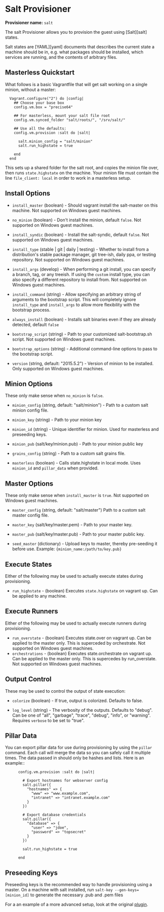 
# Salt Provisioner

**Provisioner name:** `salt`

The salt Provisioner allows you to provision the guest using [Salt][salt] states.

Salt states are [YAML][yaml] documents that describes the current state a machine should be in, e.g. what packages should be installed, which services are running, and the contents of arbitrary files.

## Masterless Quickstart

What follows is a basic Vagrantfile that will get salt working on a single minion, without a master:
```
  Vagrant.configure("2") do |config|
    ## Choose your base box
    config.vm.box = "precise64"

    ## For masterless, mount your salt file root
    config.vm.synced_folder "salt/roots/", "/srv/salt/"

    ## Use all the defaults:
    config.vm.provision :salt do |salt|

      salt.minion_config = "salt/minion"
      salt.run_highstate = true

    end
  end
```
This sets up a shared folder for the salt root, and copies the minion file over, then runs `state.highstate` on the machine. Your minion file must contain the line `file_client: local` in order to work in a masterless setup.

## Install Options

* `install_master` (boolean) - Should vagrant install the salt-master on this machine. Not supported on Windows guest machines.

* `no_minion` (boolean) - Don't install the minion, default `false`. Not supported on Windows guest machines.

* `install_syndic` (boolean) - Install the salt-syndic, default `false`. Not supported on Windows guest machines.

* `install_type` (stable | git | daily | testing) - Whether to install from a distribution's stable package manager, git tree-ish, daily ppa, or testing repository. Not supported on Windows guest machines.

* `install_args` (develop) - When performing a git install, you can specify a branch, tag, or any treeish. If using the `custom` install type, you can also specify a different repository to install from. Not supported on Windows guest machines.

* `install_command` (string) - Allow specifying an arbitrary string of arguments to the bootstrap script. This will completely ignore `install_type` and `install_args` to allow more flexibility with the bootstrap process.

* `always_install` (boolean) - Installs salt binaries even if they are already detected, default `false`

* `bootstrap_script` (string) - Path to your customized salt-bootstrap.sh script. Not supported on Windows guest machines.

* `bootstrap_options` (string) - Additional command-line options to pass to the bootstrap script.

* `version` (string, default: "2015.5.2") - Version of minion to be installed. Only supported on Windows guest machines.

## Minion Options

These only make sense when `no_minion` is `false`.

* `minion_config` (string, default: "salt/minion") - Path to a custom salt minion config file.

* `minion_key` (string) - Path to your minion key

* `minion_id` (string) - Unique identifier for minion. Used for masterless and preseeding keys.

* `minion_pub` (salt/key/minion.pub) - Path to your minion public key

* `grains_config` (string) - Path to a custom salt grains file.

* `masterless` (boolean) - Calls state.highstate in local mode. Uses `minion_id` and `pillar_data` when provided.

## Master Options

These only make sense when `install_master` is `true`. Not supported on Windows guest machines.

* `master_config` (string, default: "salt/master") Path to a custom salt master config file.

* `master_key` (salt/key/master.pem) - Path to your master key.

* `master_pub` (salt/key/master.pub) - Path to your master public key.

* `seed_master` (dictionary) - Upload keys to master, thereby pre-seeding it before use. Example: `{minion_name:/path/to/key.pub}`

## Execute States

Either of the following may be used to actually execute states during provisioning.

* `run_highstate` - (boolean) Executes `state.highstate` on vagrant up. Can be applied to any machine.

## Execute Runners

Either of the following may be used to actually execute runners during provisioning.

* `run_overstate` - (boolean) Executes state.over on vagrant up. Can be applied to the master only. This is superceded by orchestrate. Not supported on Windows guest machines.
* `orchestrations` - (boolean) Executes state.orchestrate on vagrant up. Can be applied to the master only. This is supercedes by run_overstate. Not supported on Windows guest machines.

## Output Control

These may be used to control the output of state execution:

* `colorize` (boolean) - If true, output is colorized. Defaults to false.

* `log_level` (string) - The verbosity of the outputs. Defaults to "debug". Can be one of "all", "garbage", "trace", "debug", "info", or "warning". Requires `verbose` to be set to "true".

## Pillar Data

You can export pillar data for use during provisioning by using the `pillar` command. Each call will merge the data so you can safely call it multiple times. The data passed in should only be hashes and lists. Here is an example::
```
      config.vm.provision :salt do |salt|

        # Export hostnames for webserver config
        salt.pillar({
          "hostnames" => {
            "www" => "www.example.com",
            "intranet" => "intranet.example.com"
          }
        })

        # Export database credentials
        salt.pillar({
          "database" => {
            "user" => "jdoe",
            "password" => "topsecret"
          }
        })

        salt.run_highstate = true

      end
```
## Preseeding Keys

Preseeding keys is the recommended way to handle provisioning using a master. On a machine with salt installed, run `salt-key --gen-keys=[minion_id]` to generate the necessary .pub and .pem files

For a an example of a more advanced setup, look at the original [plugin][plugin].

[plugin]: https://github.com/saltstack/salty-vagrant/tree/develop/example